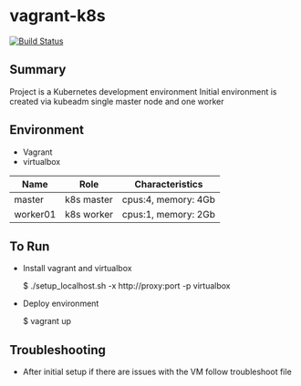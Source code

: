 # vagrant-k8s

[![Build Status](https://travis-ci.com/dlux/vagrant-k8s.svg?branch=master)](https://travis-ci.com/dlux/vagrant-k8s)

## Summary

Project is a Kubernetes development environment
Initial environment is created via kubeadm single master node and one worker

## Environment

- Vagrant
- virtualbox


| Name     | Role       |  Characteristics         |
|----------|------------|--------------------------|
| master   | k8s master | cpus:4, memory: 4Gb      |
| worker01 | k8s worker | cpus:1, memory: 2Gb      |


## To Run

- Install vagrant and virtualbox

    $ ./setup_localhost.sh -x http://proxy:port -p virtualbox

- Deploy environment

    $ vagrant up

## Troubleshooting

- After initial setup if there are issues with the VM follow troubleshoot file

